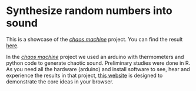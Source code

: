 #  Synthesize random numbers into sound 

This is a showcase of the [*chaos machine*](https://gitlab.com/urswilke/chaos_machine_code) project. You can find the result [here](https://urswilke.github.io/chaos_synthetization/).

In the [*chaos machine*](https://gitlab.com/urswilke/chaos_machine_code) project we used an arduino with thermometers and python code to generate chaotic sound. Preliminary studies were done in R. As you need all the hardware (arduino) and install software to see, hear and experience the results in that project, [this website](https://urswilke.github.io/chaos_synthetization/) is designed to demonstrate the core ideas in your browser.